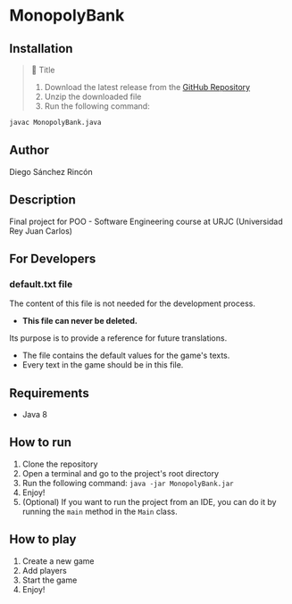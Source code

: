 # MonopolyBank

## Installation
> **📘** Title
>   1. Download the latest release from the [GitHub Repository](https://github.com/CuB1z/MonopolyBank)
>   2. Unzip the downloaded file
>   3. Run the following command:
```bash
javac MonopolyBank.java
```

## Author
Diego Sánchez Rincón

## Description
Final project for POO - Software Engineering course at URJC (Universidad Rey Juan Carlos)

## For Developers

### default.txt file
The content of this file is not needed for the development process.
- **This file can never be deleted.**

Its purpose is to provide a reference for future translations.
- The file contains the default values for the game's texts.
- Every text in the game should be in this file.

## Requirements
- Java 8

## How to run
1. Clone the repository
2. Open a terminal and go to the project's root directory
3. Run the following command: `java -jar MonopolyBank.jar`
4. Enjoy!
5. (Optional) If you want to run the project from an IDE, you can do it by running the `main` method in the `Main` class.

## How to play
1. Create a new game
2. Add players
3. Start the game
4. Enjoy!
